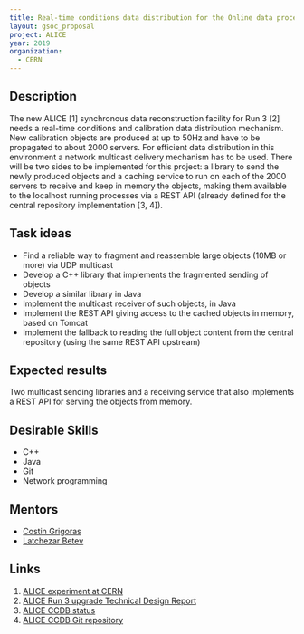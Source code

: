 ```yaml
---
title: Real-time conditions data distribution for the Online data processing of the ALICE experiment
layout: gsoc_proposal
project: ALICE
year: 2019
organization:
  - CERN
---
```


## Description
The new ALICE [1] synchronous data reconstruction facility for Run 3 [2] needs a real-time conditions and calibration data distribution mechanism. New calibration objects are produced at up to 50Hz and have to be propagated to about 2000 servers. For efficient data distribution in this environment a network multicast delivery mechanism has to be used. There will be two sides to be implemented for this project: a library to send the newly produced objects and a caching service to run on each of the 2000 servers to receive and keep in memory the objects, making them available to the localhost running processes via a REST API (already defined for the central repository implementation [3, 4]).

## Task ideas
  * Find a reliable way to fragment and reassemble large objects (10MB or more) via UDP multicast
  * Develop a C++ library that implements the fragmented sending of objects
  * Develop a similar library in Java
  * Implement the multicast receiver of such objects, in Java
  * Implement the REST API giving access to the cached objects in memory, based on Tomcat
  * Implement the fallback to reading the full object content from the central repository (using the same REST API upstream)

## Expected results
Two multicast sending libraries and a receiving service that also implements a REST API for serving the objects from memory.

## Desirable Skills
  * C++
  * Java
  * Git
  * Network programming

## Mentors
  * [Costin Grigoras](mailto:costin.grigoras@cern.ch)
  * [Latchezar Betev](mailto:latchezar.betev@cern.ch)

## Links
   1. [ALICE experiment at CERN](https://home.cern/science/experiments/alice)
   2. [ALICE Run 3 upgrade Technical Design Report](https://cds.cern.ch/record/2011297/files/ALICE-TDR-019.pdf)
   3. [ALICE CCDB status](https://docs.google.com/presentation/d/1RMIzqHL1JnDhwmqGj_yTmxqjNb54hNoJwvFIgtldR6g/edit#slide=id.g25765cf80e_0_3)
   4. [ALICE CCDB Git repository](https://gitlab.cern.ch/grigoras/ccdb-local)
